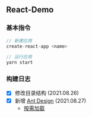 <!--
 * @Author: 刘晨曦
 * @Date: 2021-08-26 16:19:51
 * @LastEditTime: 2021-08-28 11:13:25
 * @LastEditors: Please set LastEditors
 * @Description: In User Settings Edit
 * @FilePath: \react\react-demo\README.md
-->

## React-Demo

### 基本指令

```js
// 新建应用
create-react-app <name>

// 运行应用
yarn start
```

### 构建日志

- [x] 修改目录结构 (2021.08.26)
- [x] 新增 [Ant Design](https://ant.design/docs/react/introduce-cn) (2021.08.27)
  - [按需加载](https://zhuanlan.zhihu.com/p/163135023)
